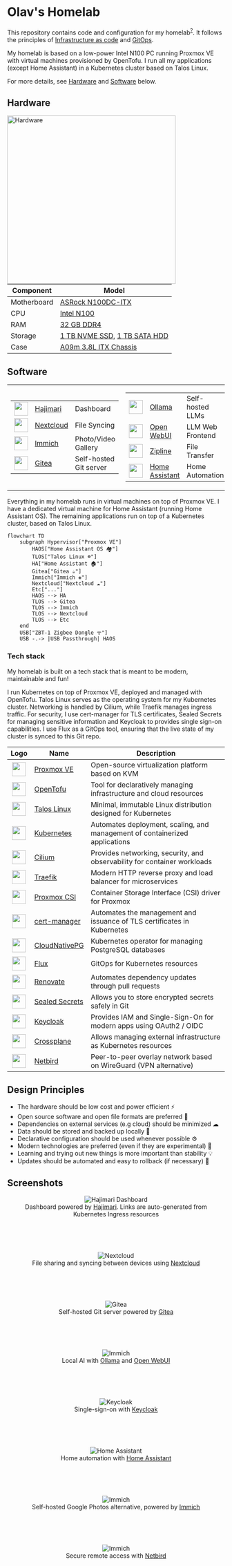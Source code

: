 # Olav's Homelab

This repository contains code and configuration for my homelab<sup>[?](https://www.reddit.com/r/homelab/wiki/introduction/)</sup>. It follows the principles of [Infrastructure as code](https://about.gitlab.com/topics/gitops/infrastructure-as-code/) and [GitOps](https://about.gitlab.com/topics/gitops/).

My homelab is based on a low-power Intel N100 PC running Proxmox VE with virtual machines provisioned by OpenTofu. I run all my applications (except Home Assistant) in a Kubernetes cluster based on Talos Linux.

For more details, see [Hardware](#hardware) and [Software](#software) below.

## Hardware

<img alt="Hardware" align="left" width="390" src=".github/images/hardware.webp">

| Component   | Model                                                                                                                               |
|-------------|-------------------------------------------------------------------------------------------------------------------------------------|
| Motherboard | [ASRock N100DC-ITX](https://www.asrock.com/mb/Intel/N100DC-ITX/)                                                                    |
| CPU         | [Intel N100](https://ark.intel.com/content/www/us/en/ark/products/231803/intel-processor-n100-6m-cache-up-to-3-40-ghz.html)         |
| RAM         | [32 GB DDR4](https://www.teamgroupinc.com/en/product-detail/memory/TEAMGROUP/elite-u-dimm-ddr4/elite-u-dimm-ddr4-TED432G3200C2201/) |
| Storage     | [1 TB NVME SSD](https://ark.intel.com/content/www/us/en/ark/products/149405/intel-ssd-660p-series-512gb-m-2-80mm-pcie-3-0-x4-3d2-qlc.html), [1 TB SATA HDD](https://www.seagate.com/gb/en/support/internal-hard-drives/laptop-hard-drives/barracuda-2-5/) |
| Case        | [A09m 3.8L ITX Chassis](https://www.aliexpress.com/item/1005006613181036.html)                                                      |

## Software

<table>
<tr>
<td>

|                                                                                                  |                                                                       |                         |
|:------------------------------------------------------------------------------------------------:|-----------------------------------------------------------------------|-------------------------|
| <img height="32" src="https://raw.githubusercontent.com/toboshii/hajimari/main/assets/logo.png"> | [Hajimari](https://github.com/toboshii/hajimari)                      | Dashboard               |
| <img width="32" src="https://avatars.githubusercontent.com/u/19211038">                          | [Nextcloud](https://nextcloud.com/)                                   | File Syncing            |
| <img width="32" src="https://avatars.githubusercontent.com/u/109746326">                         | [Immich](https://immich.app/)                                         | Photo/Video Gallery     |
| <img width="32" src="https://avatars.githubusercontent.com/u/12724356">                          | [Gitea](https://about.gitea.com/products/gitea/)                      | Self-hosted Git server  |

</td>
<td>

|                                                                            |                                                                       |                         |
|:---------------------------------------------------------------------------|-----------------------------------------------------------------------|-------------------------|
| <img width="32" src="https://avatars.githubusercontent.com/u/151674099">   | [Ollama](https://ollama.com/)                                         | Self-hosted LLMs        |
| <img width="32" src="https://avatars.githubusercontent.com/u/158137808">   | [Open WebUI](https://openwebui.com/)                                  | LLM Web Frontend        |
| <img width="32" src="https://zipline.diced.sh/favicons/favicon-32x32.png"> | [Zipline](https://zipline.diced.sh/)                                  | File Transfer           |
| <img width="32" src="https://avatars.githubusercontent.com/u/13844975">    | [Home Assistant](https://www.home-assistant.io/)                      | Home Automation         |

</td>
</tr>
</table>

Everything in my homelab runs in virtual machines on top of Proxmox VE. I have a dedicated virtual machine for Home Assistant (running Home Assistant OS). The remaining applications run on top of a Kubernetes cluster, based on Talos Linux. 

```mermaid
flowchart TD
    subgraph Hypervisor["Proxmox VE"]
        HAOS["Home Assistant OS 🏘"]
        TLOS["Talos Linux ☸"]
        HA["Home Assistant 🏠︎"]
        Gitea["Gitea ☕︎"]
        Immich["Immich ❀"]
        Nextcloud["Nextcloud ☁︎"]
        Etc["..."]
        HAOS --> HA
        TLOS --> Gitea
        TLOS --> Immich
        TLOS --> Nextcloud
        TLOS --> Etc
    end
    USB["ZBT-1 Zigbee Dongle ᯤ"]
    USB -.-> |USB Passthrough| HAOS
```

### Tech stack

My homelab is built on a tech stack that is meant to be modern, maintainable and fun! 

I run Kubernetes on top of Proxmox VE, deployed and managed with OpenTofu. Talos Linux serves as the operating system for my Kubernetes cluster. Networking is handled by Cilium, while Traefik manages ingress traffic. For security, I use cert-manager for TLS certificates, Sealed Secrets for managing sensitive information and Keycloak to provides single sign-on capabilities. I use Flux as a GitOps tool, ensuring that the live state of my cluster is synced to this Git repo.

| Logo                                                                                                                                         | Name                                                                      | Description                                                                        |
|:--------------------------------------------------------------------------------------------------------------------------------------------:|---------------------------------------------------------------------------|------------------------------------------------------------------------------------|
| <img width="32" src="https://avatars.githubusercontent.com/u/2678585">                                                                       | [Proxmox VE](https://www.proxmox.com/en/proxmox-virtual-environment/)     | Open-source virtualization platform based on KVM                                   |
| <img width="32" src="https://avatars.githubusercontent.com/u/142061836">                                                                     | [OpenTofu](https://opentofu.org/)                                         | Tool for declaratively managing infrastructure and cloud resources                 |
| <img width="32" src="https://avatars.githubusercontent.com/u/13804887">                                                                      | [Talos Linux](https://www.talos.dev/)                                     | Minimal, immutable Linux distribution designed for Kubernetes                      |
| <img width="32" src="https://avatars.githubusercontent.com/u/13629408">                                                                      | [Kubernetes](https://kubernetes.io/)                                      | Automates deployment, scaling, and management of containerized applications        |
| <img width="32" src="https://avatars.githubusercontent.com/u/21054566">                                                                      | [Cilium](https://cilium.io/)                                              | Provides networking, security, and observability for container workloads           |
| <img width="32" src="https://icon.icepanel.io/Technology/svg/Traefik-Proxy.svg">                                                             | [Traefik](https://traefik.io/traefik/)                                    | Modern HTTP reverse proxy and load balancer for microservices                      |
| <img width="32" src="https://raw.githubusercontent.com/sergelogvinov/proxmox-csi-plugin/refs/heads/main/charts/proxmox-csi-plugin/icon.png"> | [Proxmox CSI](https://github.com/sergelogvinov/proxmox-csi-plugin)        | Container Storage Interface (CSI) driver for Proxmox                               |
| <img width="32" src="https://avatars.githubusercontent.com/u/39950598">                                                                      | [cert-manager](https://cert-manager.io/)                                  | Automates the management and issuance of TLS certificates in Kubernetes            |
| <img width="32" src="https://avatars.githubusercontent.com/u/100373852">                                                                     | [CloudNativePG](https://cloudnative-pg.io/)                               | Kubernetes operator for managing PostgreSQL databases                              |
| <img width="32" src="https://avatars.githubusercontent.com/u/52158677">                                                                      | [Flux](https://fluxcd.io/)                                                | GitOps for Kubernetes resources                                                    |
| <img width="32" src="https://avatars.githubusercontent.com/u/38656520">                                                                      | [Renovate](https://docs.renovatebot.com/)                                 | Automates dependency updates through pull requests                                 |
| <img width="32" src="https://avatars.githubusercontent.com/u/34656521">                                                                      | [Sealed Secrets](https://github.com/bitnami-labs/sealed-secrets)          | Allows you to store encrypted secrets safely in Git                                |
| <img width="32" src="https://avatars.githubusercontent.com/u/4921466">                                                                       | [Keycloak](https://www.keycloak.org/)                                     | Provides IAM and Single-Sign-On for modern apps using OAuth2 / OIDC                |
| <img width="32" src="https://avatars.githubusercontent.com/u/45158470">                                                                      | [Crossplane](https://crossplane.io/)                                      | Allows managing external infrastructure as Kubernetes resources                    |
| <img width="32" src="https://avatars.githubusercontent.com/u/100464677">                                                                     | [Netbird](https://netbird.io/)                                            | Peer-to-peer overlay network based on WireGuard (VPN alternative)                  |


## Design Principles

* The hardware should be low cost and power efficient ⚡
* Open source software and open file formats are preferred 🐧
* Dependencies on external services (e.g cloud) should be minimized ☁
* Data should be stored and backed up locally 💾
* Declarative configuration should be used whenever possible ⚙️
* Modern technologies are preferred (even if they are experimental) 📡
* Learning and trying out new things is more important than stability 💡
* Updates should be automated and easy to rollback (if necessary) 🔄

## Screenshots

<div align="center">

<figure>
    <img src=".github/images/screenshot-hajimari.webp"
         alt="Hajimari Dashboard">
    <figcaption>Dashboard powered by <a href="https://github.com/toboshii/hajimari">Hajimari</a>. Links are auto-generated from Kubernetes Ingress resources</figcaption>
</figure>
<br/>
<br/>
<br/>

<figure>
    <img src=".github/images/screenshot-nextcloud.webp"
         alt="Nextcloud">
    <figcaption>File sharing and syncing between devices using <a href="https://nextcloud.com/">Nextcloud</a></figcaption>
</figure>
<br/>
<br/>
<br/>

<figure>
    <img src=".github/images/screenshot-gitea.webp"
         alt="Gitea">
    <figcaption>Self-hosted Git server powered by <a href="https://about.gitea.com/products/gitea/">Gitea</a></figcaption>
</figure>
<br/>
<br/>
<br/>

<figure>
    <img src=".github/images/screenshot-openwebui.webp"
         alt="Immich">
    <figcaption>Local AI with <a href="https://ollama.com/">Ollama</a> and <a href="https://openwebui.com/">Open WebUI</a></figcaption>
</figure>
<br/>
<br/>
<br/>

<figure>
    <img src=".github/images/screenshot-keycloak.webp"
         alt="Keycloak">
    <figcaption>Single-sign-on with <a href="https://www.keycloak.org/">Keycloak</a></figcaption>
</figure>
<br/>
<br/>
<br/>

<figure>
    <img src=".github/images/screenshot-homeassistant.webp"
         alt="Home Assistant">
    <figcaption>Home automation with <a href="https://www.home-assistant.io/">Home Assistant</a></figcaption>
</figure>
<br/>
<br/>
<br/>

<figure>
    <img src=".github/images/screenshot-immich.webp"
         alt="Immich">
    <figcaption>Self-hosted Google Photos alternative, powered by <a href="https://immich.app/">Immich</a></figcaption>
</figure>
<br/>
<br/>
<br/>

<figure>
    <img src=".github/images/screenshot-netbird.webp"
         alt="Immich">
    <figcaption>Secure remote access with <a href="https://netbird.io/">Netbird</a></figcaption>
</figure>
<br/>
<br/>
<br/>

</div>
